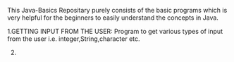 This Java-Basics Repositary purely consists of the basic programs which is very helpful for the beginners to easily understand the concepts in Java.

1.GETTING INPUT FROM THE USER:
  Program to get various types of input from the user i.e. integer,String,character etc.

2.
